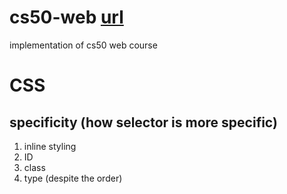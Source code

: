 # cs50-web [url](https://cs50.harvard.edu/web/2020/)
implementation of cs50 web course

# CSS
## specificity (how selector is more specific)
1. inline styling
2. ID
3. class
4. type
(despite the order)
